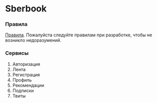 # Sberbook
### Правила
[Правила](https://github.com/SBT2019/Sberbook/blob/master/CONTRIBUTING.md).
Пожалуйста следуйте правилам при разработке, чтобы не возникло недоразумений.
### Сервисы
1.	Авторизация
2.	Лента
3.	Регистрация
4.	Профиль
5.	Рекомендации
6.	Подписки
7.	Твиты
